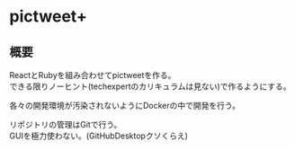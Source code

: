 # pictweet+

## 概要
ReactとRubyを組み合わせてpictweetを作る。  
できる限りノーヒント(techexpertのカリキュラムは見ない)で作るようにする。

各々の開発環境が汚染されないようにDockerの中で開発を行う。  

リポジトリの管理はGitで行う。  
GUIを極力使わない。(GitHubDesktopクソくらえ)